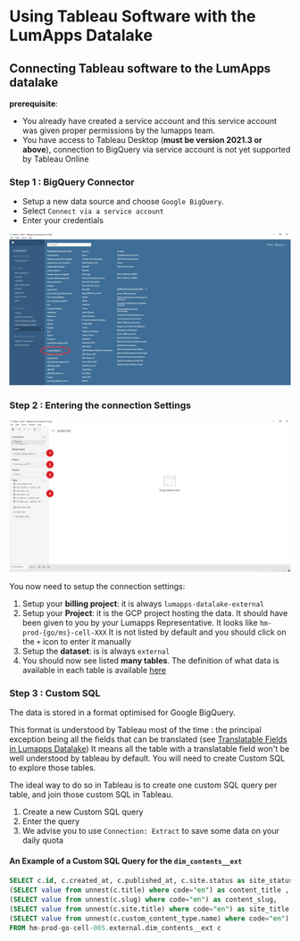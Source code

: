 # Using Tableau Software with the LumApps Datalake

## Connecting Tableau software to the LumApps datalake

**prerequisite**:
* You already have created a service account and this service account was given proper permissions by the lumapps team.
* You have access to Tableau Desktop (**must be version 2021.3 or above**), connection to BigQuery via service account is not yet supported by Tableau Online

### Step 1 : BigQuery Connector

- Setup a new data source and choose `Google BigQuery`.
- Select `Connect via a service account`
- Enter your credentials


![connector](assets/1-connector.jpg)

### Step 2 : Entering the connection Settings

![connection - settings](assets/2-setup-connection.jpg)

You now need to setup the connection settings:

1. Setup your **billing project**: it is always `lumapps-datalake-external`
2. Setup your **Project**: it is the GCP project hosting the data. It should have been given to you by your Lumapps Representative. It looks like `hm-prod-{go/ms}-cell-XXX`
It is not listed by default and you should click on the `+` icon to enter it manually
3. Setup the **dataset**: is is always `external`
4. You should now see listed **many tables**. The definition of what data is available in each table is available [here](https://developer.lumapps.com/datalake)

### Step 3 : Custom SQL

The data is stored in a format optimised for Google BigQuery.

This format is understood by Tableau most of the time : the principal exception being all the fields that can be translated (see [Translatable Fields in Lumapps Datalake](../bigquery-specifics.md))
It means all the table with a translatable field won't be well understood by tableau by default. You will need to create Custom SQL to explore those tables.

The ideal way to do so in Tableau is to create one custom SQL query per table, and join those custom SQL in Tableau.

1. Create a new Custom SQL query
2. Enter the query
3. We advise you to use `Connection: Extract` to save some data on your daily quota

#### An Example of a Custom SQL Query for the `dim_contents__ext`

``` sql
SELECT c.id, c.created_at, c.published_at, c.site.status as site_status, c.site.slug as site_slug, c.status as content_status, 
(SELECT value from unnest(c.title) where code="en") as content_title ,
(SELECT value from unnest(c.slug) where code="en") as content_slug,
(SELECT value from unnest(c.site.title) where code="en") as site_title,
(SELECT value from unnest(c.custom_content_type.name) where code="en") as content_type_name,
FROM hm-prod-go-cell-005.external.dim_contents__ext c 
```

